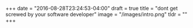 +++
date = "2016-08-28T23:24:53-04:00"
draft = true
title = "dont get screwed by your software developer"
image = "/images/intro.png"
tldr = ""
+++

